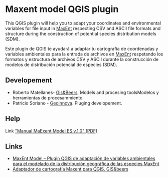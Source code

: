 # Maxent model QGIS plugin

This QGIS plugin will help you to adapt your coordinates and environmental variables for file input in [MaxEnt](https://biodiversityinformatics.amnh.org/open_source/maxent/) respecting CSV and ASCII file formats and structure during the construction of potential species distribution models (SDM).

Este plugin de QGIS te ayudará a adaptar tu cartografía de coordenadas y variables ambientales para la entrada de archivos en [MaxEnt](https://biodiversityinformatics.amnh.org/open_source/maxent/) respetando los formatos y estructura de archivos CSV y ASCII durante la construcción de modelos de distribución potencial de especies (SDM). 

## Developement

- Roberto Matellanes- [Gis&Beers](http://www.gisandbeers.com/). Models and procesing toolsModelos y herramientas de procesammiento.
- Patricio Soriano - [Geoinnova](https://geoinnova.org/). Pluging developement.

## Help

Link ["Manual MaExent Model ES v.1.0" (PDF)](/Manual_Adaptador_Maxent_para_QGIS.pdf)

## Links

- [MaxEnt Model – Plugin QGIS de adaptación de variables ambientales para el modelado de la distribución geográfica de las especies MaxEnt](https://geoinnova.org/plugins/maxent-model/)
- [Adaptador de cartografía Maxent para QGIS. GIS&beers](http://www.gisandbeers.com/adaptador-cartografia-maxent-para-qgis/)
